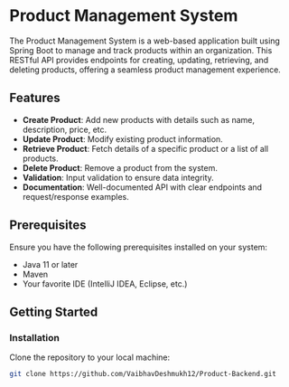 # Product Management System

The Product Management System is a web-based application built using Spring Boot to manage and track products within an organization. This RESTful API provides endpoints for creating, updating, retrieving, and deleting products, offering a seamless product management experience.


## Features

- **Create Product**: Add new products with details such as name, description, price, etc.
- **Update Product**: Modify existing product information.
- **Retrieve Product**: Fetch details of a specific product or a list of all products.
- **Delete Product**: Remove a product from the system.
- **Validation**: Input validation to ensure data integrity.
- **Documentation**: Well-documented API with clear endpoints and request/response examples.

## Prerequisites

Ensure you have the following prerequisites installed on your system:

- Java 11 or later
- Maven
- Your favorite IDE (IntelliJ IDEA, Eclipse, etc.)

## Getting Started

### Installation

Clone the repository to your local machine:

```bash
git clone https://github.com/VaibhavDeshmukh12/Product-Backend.git
